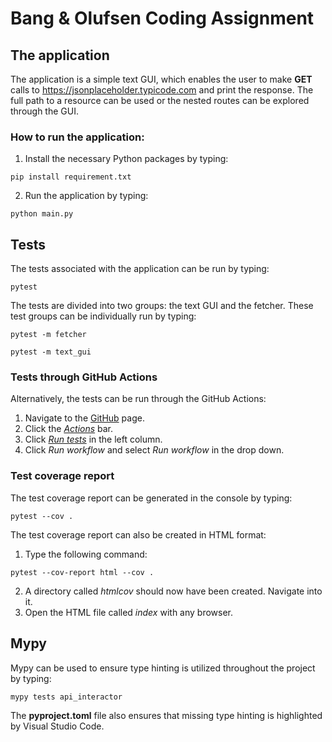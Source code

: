 # Bang & Olufsen Coding Assignment
## The application
The application is a simple text GUI, which enables the user to make **GET** calls to https://jsonplaceholder.typicode.com and print the response. The full path to a resource can be used or the nested routes can be explored through the GUI.

### How to run the application:
1. Install the necessary Python packages by typing:
```properties
pip install requirement.txt
```  
2. Run the application by typing:
```properties
python main.py
```

## Tests
The tests associated with the application can be run by typing:
```properties
pytest
```
The tests are divided into two groups: the text GUI and the fetcher. These test groups can be individually run by typing:
```properties
pytest -m fetcher
```
```properties
pytest -m text_gui
```


### Tests through GitHub Actions
Alternatively, the tests can be run through the GitHub Actions:
1. Navigate to the [GitHub](https://github.com/Bisssen/bang_and_olufsen_assignment) page.
2. Click the [*Actions*](https://github.com/Bisssen/bang_and_olufsen_assignment/actions) bar.
3. Click [*Run tests*](https://github.com/Bisssen/bang_and_olufsen_assignment/actions/workflows/run_test_action.yaml) in the left column.
4. Click *Run workflow* and select *Run workflow* in the drop down.

### Test coverage report
The test coverage report can be generated in the console by typing:
```properties
pytest --cov .
```
The test coverage report can also be created in HTML format:
1. Type the following command:
```properties
pytest --cov-report html --cov .
```
2. A directory called *htmlcov* should now have been created. Navigate into it.
3. Open the HTML file called *index* with any browser.

## Mypy
Mypy can be used to ensure type hinting is utilized throughout the project by typing:
```properties
mypy tests api_interactor
```
The **pyproject.toml** file also ensures that missing type hinting is highlighted by Visual Studio Code.
